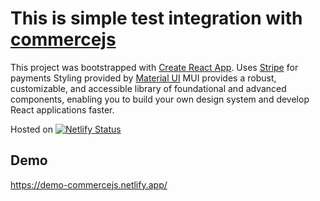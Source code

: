 # This is simple test integration with [commercejs](https://commercejs.com/)

This project was bootstrapped with [Create React App](https://github.com/facebook/create-react-app).
Uses [Stripe](https://stripe.com) for payments
Styling provided by [Material UI](https://mui.com/) MUI provides a robust, customizable, and accessible library of foundational and advanced components, enabling you to build your own design system and develop React applications faster.

Hosted on [![Netlify Status](https://api.netlify.com/api/v1/badges/d42a2774-225a-4cec-a04d-3248e32483b0/deploy-status)](https://app.netlify.com/sites/demo-commercejs/deploys)

## Demo

https://demo-commercejs.netlify.app/
